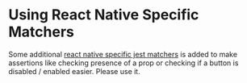 # Using React Native Specific Matchers
Some additional [react native specific jest matchers](https://github.com/testing-library/jest-native) is added to make assertions like checking presence of a prop or checking if a button is disabled / enabled easier. Please use it.
